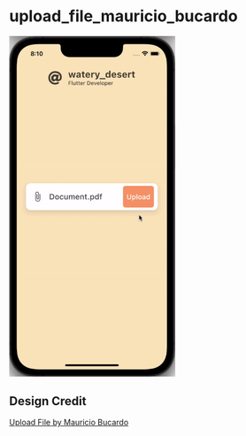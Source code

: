 # upload_file_mauricio_bucardo


<img src="https://raw.githubusercontent.com/watery-desert/assets/main/upload_file_mauricio_bucardo/screen_recording.gif"  width="300"/>

## **Design Credit**

[Upload File by Mauricio Bucardo](https://dribbble.com/shots/10066653-Upload-File)